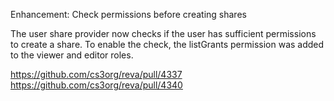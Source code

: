 Enhancement: Check permissions before creating shares

The user share provider now checks if the user has sufficient permissions to create a share.
To enable the check, the listGrants permission was added to the viewer and editor roles.

https://github.com/cs3org/reva/pull/4337
https://github.com/cs3org/reva/pull/4340
